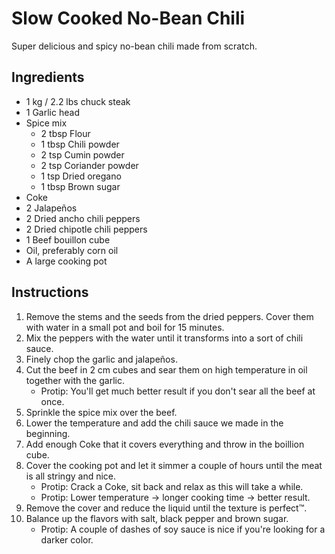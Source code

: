 # Slow Cooked No-Bean Chili

Super delicious and spicy no-bean chili made from scratch.

## Ingredients
* 1 kg / 2.2 lbs chuck steak
* 1 Garlic head
* Spice mix
    * 2 tbsp Flour
    * 1 tbsp Chili powder
    * 2 tsp Cumin powder
    * 2 tsp Coriander powder
    * 1 tsp Dried oregano
    * 1 tbsp Brown sugar
* Coke
* 2 Jalapeños
* 2 Dried ancho chili peppers
* 2 Dried chipotle chili peppers
* 1 Beef bouillon cube
* Oil, preferably corn oil
* A large cooking pot

## Instructions
1. Remove the stems and the seeds from the dried peppers. Cover them with water in a small pot and boil for 15 minutes.
1. Mix the peppers with the water until it transforms into a sort of chili sauce.
1. Finely chop the garlic and jalapeños.
1. Cut the beef in 2 cm cubes and sear them on high temperature in oil together with the garlic.
    * Protip: You'll get much better result if you don't sear all the beef at once.
1. Sprinkle the spice mix over the beef.
1. Lower the temperature and add the chili sauce we made in the beginning.
1. Add enough Coke that it covers everything and throw in the boillion cube.
1. Cover the cooking pot and let it simmer a couple of hours until the meat is all stringy and nice.
    * Protip: Crack a Coke, sit back and relax as this will take a while.
    * Protip: Lower temperature → longer cooking time → better result.
1. Remove the cover and reduce the liquid until the texture is perfect™.
1. Balance up the flavors with salt, black pepper and brown sugar.
    * Protip: A couple of dashes of soy sauce is nice if you're looking for a darker color.